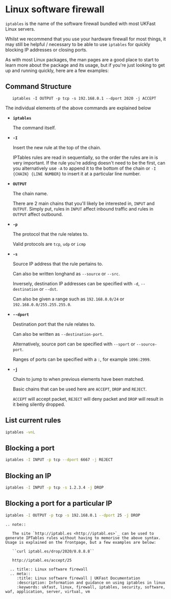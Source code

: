 # Linux software firewall


`iptables` is the name of the software firewall bundled with most UKFast Linux servers.

Whilst we recommend that you use your hardware firewall for most things, it may still be helpful / necessary to be able to use `iptables` for quickly blocking IP addresses or closing ports.

As with most Linux packages, the man pages are a good place to start to learn more about the package and its usage, but if you're just looking to get up and running quickly, here are a few examples:

## Command Structure

```console
   iptables -I OUTPUT -p tcp -s 192.168.0.1 --dport 2020 -j ACCEPT
```

The individual elements of the above commands are explained below

* **`iptables`**

   The command itself.

* **`-I`**

   Insert the new rule at the top of the chain.

   IPTables rules are read in sequentially, so the order the rules are in is very important. If the rule you're adding doesn't need to be the first, can you alternatively use `-A` to append it to the bottom of the chain or `-I {CHAIN} {LINE NUMBER}` to insert it at a particular line number.


* **`OUTPUT`**

   The chain name.

   There are 2 main chains that you'll likely be interested in, `INPUT` and `OUTPUT`. Simply put, rules in `INPUT` affect inbound traffic and rules in `OUTPUT` affect outbound.


* **`-p`**

   The protocol that the rule relates to.

   Valid protocols are `tcp`, `udp` or `icmp`


* **`-s`**

   Source IP address that the rule pertains to.

   Can also be written longhand as `--source` or `--src`.

   Inversely, destination IP addresses can be specified with `-d`, `--destination` or `--dst`.

   Can also be given a range such as `192.168.0.0/24` or `192.168.0.0/255.255.255.0`.


* **`--dport`**

   Destination port that the rule relates to.

   Can also be written as `--destination-port`.

   Alternatively, source port can be specified with `--sport` or `--source-port`.

   Ranges of ports can be specified with a `:`, for example `1096:2999`.


* **`-j`**

   Chain to jump to when previous elements have been matched.

   Basic chains that can be used here are `ACCEPT`, `DROP` and `REJECT`.

   `ACCEPT` will accept packet, `REJECT` will deny packet and `DROP` will result in it being silently dropped.

## List current rules

```bash
iptables -vnL
```

## Blocking a port

```bash
iptables -I INPUT -p tcp --dport 6667 -j REJECT
```

## Blocking an IP

```bash
iptables -I INPUT -p tcp -s 1.2.3.4 -j DROP
```

## Blocking a port for a particular IP

```bash
iptables -I OUTPUT -p tcp -s 192.168.0.1 --dport 25 -j DROP
```

```eval_rst
.. note::

   The site `http://iptabl.es <http://iptabl.es>`_ can be used to generate IPTables rules without having to memorise the above syntax. Usage is explained on the frontpage, but a few examples are below:

   ``curl iptabl.es/drop/2020/8.8.8.8``

   http://iptabl.es/accept/25
```

```eval_rst
  .. title:: Linux software firewall
  .. meta::
     :title: Linux software firewall | UKFast Documentation
     :description: Information and guidance on using iptables in linux
     :keywords: ukfast, linux, firewall, iptables, security, software, waf, application, server, virtual, vm
```
